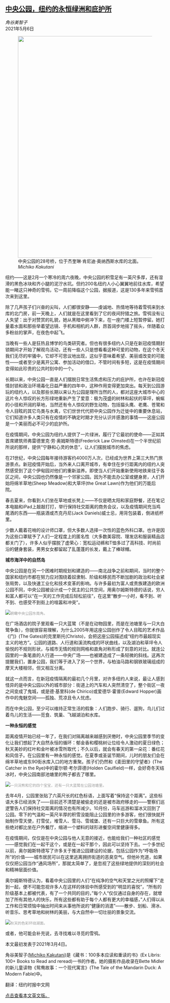 <!--1620288421000-->
[中央公园，纽约的永恒绿洲和庇护所](https://cn.nytimes.com/travel/20210506/finding-refuge-and-a-snowy-owl-in-central-park/)
------

<address>角谷美智子</address><time pudate="2021-05-06 03:42:39" datetime="2021-05-06 03:42:39">2021年5月6日</time><figure class="article-span-photo"><img src="https://static01.nyt.com/images/2021/03/04/travel/04travel-central-park-promo/04travel-central-park-11-master1050.jpg" width="1050" height="700"><figcaption>中央公园的28号桥，位于杰奎琳·肯尼迪·奥纳西斯水库的北面。 <cite>Michiko Kakutani</cite></figcaption></figure><section class="article-body"><p>纽约——这是2月一个寒冷的周六夜晚，中央公园的积雪足有一英尺多厚，还有湿滑的黑色冰块和齐小腿的泥泞水坑。但约200名纽约人小心翼翼地前往水库，希望能一睹这只神奇的雪鸮，它一周前降临这个公园，据报道，这是130多年来雪鸮首次来到这里。</p><p>除了几声孩子们兴奋的尖叫，人们都很安静——虔诚地、热情地等待着雪鸮来到水库的北门房，前一天晚上，人们就是在这里看到了它的夜间狩猎之旅。雪鸮没有让人失望：出于对赞赏的礼貌，她从黑暗中俯冲下来，在一座门楼上短暂停留。她打量着水面和那些举着望远镜、手机和相机的人群，昂首阔步地摇了摇头，伴随着众多粉丝的掌声，在夜色中起飞。</p><p>当晚有一些人是狂热且博学的鸟类研究者。但也有很多纽约人只是在新冠疫情期封锁期间才开始了解观鸟活动，还有一些人只是想看看这种可爱的动物，在这个冬天我们无尽的牢骚中，它却不可思议地出现，这似乎意味着希望、美丽或改变的可能性——或者至少是离开公寓、参加活动的借口，不管时间有多短，这是在疫情期间变得如此珍贵的公共时刻中的一个。</p><p>长期以来，中央公园一直是人们摆脱日常生活焦虑和压力的庇护所，也许在新冠疫情封锁和政治环境毒化日益严重的四年中，这种作用变得更加突出。每天到公园游玩的纽约人，以及那些长期以来认为公园是理所当然的人，都对这座大城市中心的这片令人惊叹的长方形绿地重新产生了爱意：极为茂盛的树林和起伏的草坪，蜿蜒的小径和开阔的草地，当然还有令人惊叹的野生动物，包括猫头鹰、老鹰、苍鹭和令人目眩的其它鸟类与水禽，它们世世代代把中央公园作为迁徙中的重要休息站，它们知道许多人类只有在疫情的不确定时期才充分认识并感激的事情——这座公园是一个美丽而必不可少的庇护所。</p><p>在疫情期间，中央公园为纽约人提供了一片绿洲，履行了它最初的使命——正如其首席建筑师弗雷德里克·劳·奥姆斯特德(Frederick Law Olmsted)在一个半世纪前所说的那样，提供“宁静和心灵的休息”，让人们摆脱城市的焦虑。</p><p>在21世纪，中央公园每年接待游客约4000万人次，已经成为世界上第三大热门旅游景点。新冠疫情开始后，当外来人口离开城市，有幸住在步行距离内的纽约人突然感受到了这个伊甸园对他们的重新滋养。即使当人们开始重新使用地铁来往于各区之间，中央公园也仍然像是一个邻家公园。因为不能去办公室或健身房，人们开始将绵羊草地(Sheep Meadow)和大草坪(the Great Lawn)作为他们的万能后院。</p><p>春去夏来，你看到人们坐在草地或长凳上——不仅是晒太阳和家庭野餐，还在笔记本电脑和iPad上敲敲打打，举行保持社交距离的商务会议，以及疫情期间充当鸡尾酒的东西——瓶装酒或杰克丹尼(Jack Daniels)威士忌，用背包装着，倒进纸杯里。</p><p>少数人戴着花哨的设计师口罩，但大多数人选择一次性的蓝色外科口罩。也许是因为这些口罩赋予了人们一定程度上的匿名性（大多数美容院、理发店和服装精品店都关门了），许多人似乎摆脱了虚荣心：宽松运动裤和T恤多过了高科技、时尚前沿的健身套装，男男女女都留起了乱蓬蓬的长发，戴上了棒球帽。</p><p><b>城市海洋中的自然岛</b></p><p>中央公园是在另一个困难时期规划和建造的——南北战争之前和期间，当时的整个国家和纽约市都在努力应对围绕着奴隶制、阶级和移民而不断加剧的政治和社会紧张局势，以及快速工业化和技术变革的影响。与许多最初为富人或贵族建造的欧洲公园不同，中央公园被设计成一个民主的公共空间，用奥尔姆斯特德的话说，穷人和富人都可以“在一天的工作完成后轻松前往”，在这里“散步一小时，看不到、听不到、也感受不到街上的喧嚣和冲突”。</p><p><img src="https://static01.nyt.com/images/2021/03/07/nyregion/07travel-central-park-01/04travel-central-park-01-master1050.jpg"><small style="color: #999;">俯瞰中央公园东南角。</small></p><p>在广场酒店的院子里观看一只大蓝鹭（不是在动物园里，而是在池塘里与一只大白鹭争鱼），你就很容易理解，为什么2005年用这座公园创作了令人目眩的艺术作品《门》(The Gates)的克里斯托(Christo)，会把这座公园描述成“纽约市最超现实主义的地方”。公园的道路、人行道和溪流构成的环状曲线，以及湖泊和草坪令人愉悦的不规则形状，与城市无情的规则网格和直角对称形成了刻意的对比。就连公园里的一条笔直的人行道——中央广场——也被建造成了一条轻微的斜线。这再次提醒我们，置身公园，我们等于进入了另一个世界，与柏油马路和钢铁玻璃组成的摩天大楼相邻，但又相互分离。</p><p>就这一点而言，在新冠疫情隔离的最初几个月里，对许多纽约人来说，最让人感到怪异的是中央公园以外的城市部分：街道上的汽车和人突然清空了，整个街区一夜之间变成了鬼城，或是德·基里科(de Chirico)或爱德华·霍普(Edward Hopper)画作中的鬼魅空间——孤独、荒凉且令人忧虑。</p><p>而在中央公园，至少可以维持正常生活的假象：人们跑步、骑行、遛狗，鸟儿们过着鸟儿的生活——觅食、筑巢、飞越湖泊和水库。</p><p><b>一种永恒的感觉</b></p><p>距离疫情开始已经一年了，在我们对隔离越来越感到厌倦时，中央公园里季节的变化让我们想起了大自然永恒的循环：郁金香和樱桃树让位给令人激动的夏日绿色；秋天美妙的红叶和金叶被冰雪所取代；不久以后，就会有春天的第一朵花：番红花和风信子。在公园里有一种永恒的感觉。在夏季或圣诞节期间，儿时的朋友们会在绵羊草地或东90街水库入口的地方重聚。孩子们仍然和《麦田里的守望者》(The Catcher in the Rye)中的霍尔顿·考尔菲德(Holden Caulfield)一样，会好奇冬天结冰时，中央公园南部池塘里的鸭子都去了哪里。</p><p><img src="https://static01.nyt.com/images/2021/03/07/nyregion/07travel-central-park-21/04travel-central-park-21-master1050.jpg"><small style="color: #999;">一只浣熊和它的四个宝宝，还有一只大蓝鹭在公园池塘里。</small></p><p>去年4月，公园里张贴了六英尺长的红色标语，上面写着“保持这个距离”。这些标语大多已经消失了——目前还不清楚是被偷走的还是被市政府移走的——警察们巡逻警告人们保持社交距离的情况也有所减少。10月份，马车巡游和溜冰又回到了公园。零下的气温和一英尺半厚的积雪没能阻止公园里的许多游客，他们很快就开始制作雪天使，打雪仗，堆雪人、雪马、雪城堡、还有一只巨大的雪章鱼。所有这些绝对都比坐在户外餐厅，缩进一个塑料的球形进餐空间里健康得多。</p><p>在疫情期间，仅仅是在中央公园与他人无意的接近，也能给我们一种社区的感觉——感觉我们在一起干这个，或是在一起干那个，因此可以坚持下去。一个多世纪以前，奥尔姆斯特德写了许多关于推进公园建设的论据，包括公园作为“呼吸场所”的价值——城市居民可以在这里逃离拥挤街道的恶臭空气。但他补充道，如果仅仅把公园当作“通风场所”，那就太简单了，是忽视了这些绿地提供的深刻的社会和精神层面价值。</p><p>奥尔姆斯特德认为，看着中央公园里的人们“在纯净的空气和天堂之光的照耀下”走到一起，便不可能忽视许多人在这样的体验中所感受到的“明显的喜悦”，“所有的阶级基本上都被代表，有了一个共同的目的，”每个人“仅仅通过自身的存在，就增加了所有其他人的快乐，所有这些都有助于每个人都有更大的幸福感，”人们得以从工作和日常烦恼中抽出时间来从事他所说的“健康的消遣”——散步、划船、滑冰、听音乐、思考草地和树林的美丽，与大自然中一切壮丽的景象交流。</p><p><img src="https://static01.nyt.com/images/2021/03/07/nyregion/07travel-central-park-19/04travel-central-park-19-master1050.jpg"><small style="color: #999;">秋天的色彩环绕湖面。</small></p><p>或者，他可能会补充说，去寻找难以寻觅的雪鸮。<br></p></section><footer class="author-info"><p>本文最初发表于2021年3月4日。</p><p>角谷美智子(<a rel="nofollow" target="_blank" href="https://www.nytimes.com/by/michiko-kakutani">Michiko Kakutani</a>)是《藏书：100多本应读和重读的书》(Ex Libris: 100+ Books to Read and reread)一书的作者。她的摄影作品收录在Bette Midler的新儿童读物《鸳鸯故事：一个现代寓言》(The Tale of the Mandarin Duck: A Modern Fable)中。</p><p>翻译：纽约时报中文网</p><p><a rel="nofollow" target="_blank" href="https://www.nytimes.com/2021/03/04/travel/finding-refuge-and-a-snowy-owl-in-central-park.html">点击查看本文英文版。</a></p></footer>
